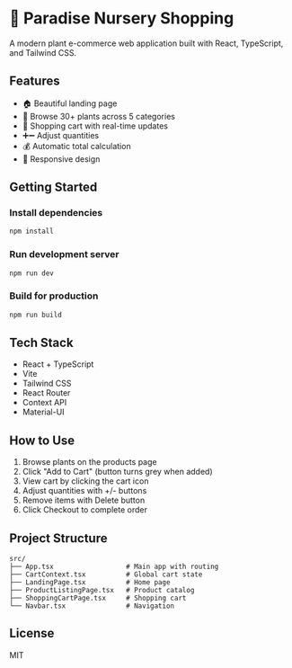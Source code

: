 # 🌿 Paradise Nursery Shopping

A modern plant e-commerce web application built with React, TypeScript, and Tailwind CSS.

## Features

- 🏠 Beautiful landing page
- 🌱 Browse 30+ plants across 5 categories
- 🛒 Shopping cart with real-time updates
- ➕➖ Adjust quantities
- 💰 Automatic total calculation
- 🎨 Responsive design

## Getting Started

### Install dependencies
```bash
npm install
```

### Run development server
```bash
npm run dev
```

### Build for production
```bash
npm run build
```

## Tech Stack

- React + TypeScript
- Vite
- Tailwind CSS
- React Router
- Context API
- Material-UI

## How to Use

1. Browse plants on the products page
2. Click "Add to Cart" (button turns grey when added)
3. View cart by clicking the cart icon
4. Adjust quantities with +/- buttons
5. Remove items with Delete button
6. Click Checkout to complete order

## Project Structure

```
src/
├── App.tsx                  # Main app with routing
├── CartContext.tsx          # Global cart state
├── LandingPage.tsx          # Home page
├── ProductListingPage.tsx   # Product catalog
├── ShoppingCartPage.tsx     # Shopping cart
└── Navbar.tsx               # Navigation
```

## License

MIT
